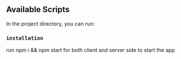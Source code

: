 ## Available Scripts

In the project directory, you can run:

### `installation`
run npm i && npm start for both client and server side to start the app



